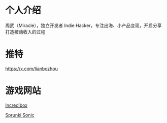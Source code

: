 # 个人介绍
周武（Miracle），独立开发者 Indie Hacker，专注出海、小产品变现，开启分享打造被动收入的过程

# 推特
https://x.com/lianbozhou

# 游戏网站
[Incredibox](https://www.incrediboxgame.fun/)

[Sprunki Sonic](https://sprunkisonic.net/)
